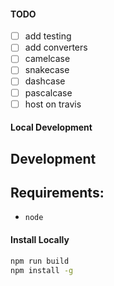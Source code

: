 #### TODO
- [ ] add testing 
- [ ] add converters 
- [ ] camelcase
- [ ] snakecase
- [ ] dashcase
- [ ] pascalcase
- [ ] host on travis 

#### Local Development 

Development
-----------

Requirements:
-
- `node` 


#### Install Locally

```bash
npm run build 
npm install -g 
```
